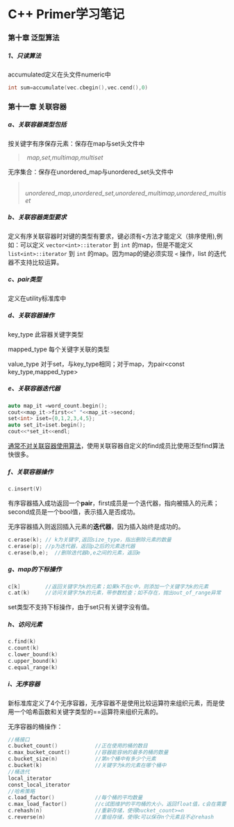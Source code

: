 # C++ Primer学习笔记

###  第十章 泛型算法

##### 1、只读算法

accumulated定义在头文件numeric中

```C++
int sum=accumulate(vec.cbegin(),vec.cend(),0)
```

### 第十一章 关联容器



##### **a、关联容器类型包括**

按关键字有序保存元素：保存在map与set头文件中

> ​	*map,set,multimap,multiset*

无序集合：保存在unordered_map与unordered_set头文件中

> ​	*unordered_map,unordered_set,unordered_multimap,unordered_multiset*

##### **b、关联容器类型要求**

定义有序关联容器时对键的类型有要求，键必须有<方法才能定义（排序使用),例如：可以定义 `vector<int>::iterator` 到 `int` 的map，但是不能定义 `list<int>::iterator` 到 `int` 的map。因为map的键必须实现 `<` 操作，list 的迭代器不支持比较运算。

##### **c、pair类型**

定义在utility标准库中

##### **d、关联容器操作**

key_type	此容器关键字类型

mapped_type	每个关键字关联的类型

value_type 	对于set，与key_type相同；对于map，为pair<const key_type,mapped_type>

##### **e、关联容器迭代器**

```C++
auto map_it =word_count.begin();
cout<<map_it->first<<" "<<map_it->second;
set<int> iset={0,1,2,3,4,5};
auto set_it=iset.begin();
cout<<*set_it<<endl;
```

<u>通常不对关联容器使用算法</u>，使用关联容器自定义的find成员比使用泛型find算法快很多。

##### **f、关联容器操作**

```C++
c.insert(V)   
```

有序容器插入成功返回一个**pair**，first成员是一个迭代器，指向被插入的元素；second成员是一个bool值，表示插入是否成功。

无序容器插入则返回插入元素的**迭代器**，因为插入始终是成功的。

``` C++
c.erase(k); // k为关键字,返回size_type，指出删除元素的数量
c.erase(p); //p为迭代器，返回p之后的元素迭代器
c.erase(b,e);  //删除迭代器b,e之间的元素，返回e
```

##### **g、map的下标操作**

```C++
c[k]		//返回关键字为k的元素；如果k不在c中，则添加一个关键字为k的元素
c.at(k)		//访问关键字为k的元素，带参数检查；如不存在，抛出out_of_range异常
```

set类型不支持下标操作，由于set只有关键字没有值。

##### h、访问元素

```C++
c.find(k)
c.count(k)
c.lower_bound(k)
c.upper_bound(k)
c.equal_range(k)
```

##### i、无序容器

新标准库定义了4个无序容器，无序容器不是使用比较运算符来组织元素，而是使用一个哈希函数和关键字类型的==运算符来组织元素的。

无序容器的桶操作：

```C++
//桶接口
c.bucket_count()			//正在使用的桶的数目
c.max_bucket_count()		//容器能容纳的最多的桶的数量
c.bucket_size(n)			//第n个桶中有多少个元素
c.bucket(k)					//关键字为k的元素在哪个桶中
//桶迭代
local_iterator
const_local_iterator
//哈希策略
c.load_factor()				//每个桶的平均数量
c.max_load_factor()			//c试图维护的平均桶的大小，返回float值，c会在需要时添加新的桶，以使得load_factor<=max
c.rehash(n)					//重新存储，使得bucket_count>=n
c.reverse(n)				//重组存储，使得c可以保存n个元素且不必rehash
```

